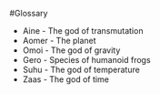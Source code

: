 #Glossary

* Aine - The god of transmutation
* Aomer - The planet
* Omoi - The god of gravity
* Gero - Species of humanoid frogs
* Suhu - The god of temperature
* Zaas - The god of time